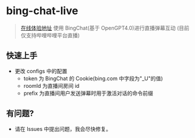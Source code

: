 # bing-chat-live

> [在线体验地址](https://live.bilibili.com/) 使用 BingChat(基于 OpenGPT4.0)进行直播弹幕互动 (目前仅支持哔哩哔哩平台直播)

## 快速上手

- 更改 configs 中的配置
  - token 为 BingChat 的 Cookie(bing.com 中字段为"\_U"的值)
  - roomId 为直播间房间 id
  - prefix 为直播间用户发送弹幕时用于激活对话的命令前缀

## 有问题?

- 请在 Issues 中提出问题，我会尽快修复。
